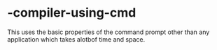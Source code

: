 # -compiler-using-cmd
This uses the basic properties of the command prompt other than any application which takes alotbof time and space.
